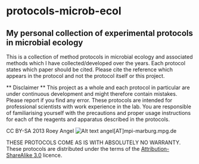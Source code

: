 # protocols-microb-ecol #
## My personal collection of experimental protocols in microbial ecology ##

This is a collection of method protocols in microbial ecology and associated methods which I have collected/developed over the years. 
Each protocol states which paper should be cited. Please cite the reference which appears in the protocol and not the protocol itself or this project.

** Disclaimer **
This project as a whole and each protocol in particular are under continuous development and might therefore contain mistakes. Please report if you find any error. 
These protocols are intended for professional scientists with work experience in the lab. 
You are responsible of familiarising yourself with the precautions and proper usage instructions for each of the reagents and apparatus described in the protocols.


CC BY-SA 2013 Roey Angel ![Alt text](./by-sa.png)
angel[AT]mpi-marburg.mpg.de

THESE PROTOCOLS COME AS IS WITH ABSOLUTELY NO WARRANTY.
These protocols are distributed under the terms of the [Attribution-ShareAlike 3.0] licence.


[Attribution-ShareAlike 3.0]: http://bit.ly/ZiFSZM
